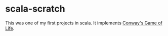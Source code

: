 # scala-scratch

This was one of my first projects in scala.  It implements [Conway's Game of Life](https://en.wikipedia.org/wiki/Conway%27s_Game_of_Life).

